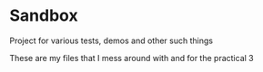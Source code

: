 # Sandbox
Project for various tests, demos and other such things

These are my files that I mess around with and for the practical 3
